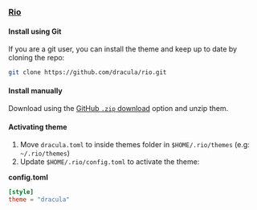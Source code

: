 ### [Rio](https://github.com/rio)

#### Install using Git

If you are a git user, you can install the theme and keep up to date by cloning the repo:

```bash
git clone https://github.com/dracula/rio.git
```

#### Install manually

Download using the [GitHub `.zip` download](https://github.com/dracula/rio/archive/master.zip) option and unzip them.

#### Activating theme

1. Move `dracula.toml` to inside themes folder in `$HOME/.rio/themes` (e.g: `~/.rio/themes`)
2. Update `$HOME/.rio/config.toml` to activate the theme:

**config.toml**

```toml
[style]
theme = "dracula"
```
